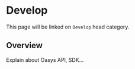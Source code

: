 ---
---

# Develop
This page will be linked on `Develop` head category.

## Overview
Explain about Oasys API, SDK...